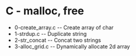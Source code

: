 # C - malloc, free
- 0-create_array.c -- Create array of char
- 1-strdup.c -- Duplicate string
- 2-str_concat -- Concat two strings
- 3-alloc_grid.c -- Dynamically allocate 2d array
